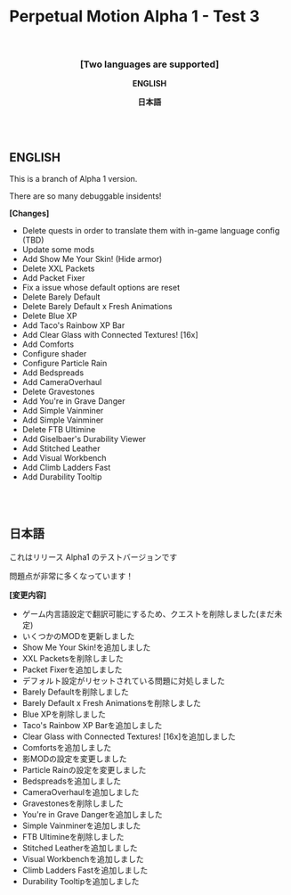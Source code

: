 # Perpetual Motion Alpha 1 - Test 3

<br>

### <p style="text-align: center;"><strong>[Two languages are supported]</strong></p><p style="text-align: center;">

<p style="text-align: center;"><span><strong>ENGLISH</strong></span></p>

<p style="text-align: center;"><strong>日本語</strong></span></p>

<br>
<br>

## **ENGLISH**

This is a branch of Alpha 1 version.

There are so many debuggable insidents!

**[Changes]**
- Delete quests in order to translate them with in-game language config (TBD)
- Update some mods
- Add Show Me Your Skin! (Hide armor)
- Delete XXL Packets
- Add Packet Fixer
- Fix a issue whose default options are reset
- Delete Barely Default
- Delete Barely Default x Fresh Animations
- Delete Blue XP
- Add Taco's Rainbow XP Bar
- Add Clear Glass with Connected Textures! [16x]
- Add Comforts
- Configure shader
- Configure Particle Rain
- Add Bedspreads
- Add CameraOverhaul
- Delete Gravestones
- Add You're in Grave Danger
- Add Simple Vainminer
- Add Simple Vainminer
- Delete FTB Ultimine
- Add Giselbaer's Durability Viewer
- Add Stitched Leather
- Add Visual Workbench
- Add Climb Ladders Fast
- Add Durability Tooltip


<br>
<br>

## **日本語**

これはリリース Alpha1 のテストバージョンです

問題点が非常に多くなっています！

**[変更内容]**
- ゲーム内言語設定で翻訳可能にするため、クエストを削除しました(まだ未定)
- いくつかのMODを更新しました
- Show Me Your Skin!を追加しました
- XXL Packetsを削除しました
- Packet Fixerを追加しました
- デフォルト設定がリセットされている問題に対処しました
- Barely Defaultを削除しました
- Barely Default x Fresh Animationsを削除しました
- Blue XPを削除しました
- Taco's Rainbow XP Barを追加しました
- Clear Glass with Connected Textures! [16x]を追加しました
- Comfortsを追加しました
- 影MODの設定を変更しました
- Particle Rainの設定を変更しました
- Bedspreadsを追加しました
- CameraOverhaulを追加しました
- Gravestonesを削除しました
- You're in Grave Dangerを追加しました
- Simple Vainminerを追加しました
- FTB Ultimineを削除しました 
- Stitched Leatherを追加しました
- Visual Workbenchを追加しました
- Climb Ladders Fastを追加しました
- Durability Tooltipを追加しました

